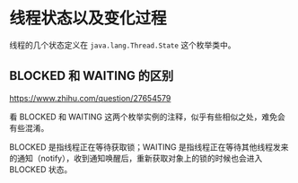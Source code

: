 # 线程状态以及变化过程

线程的几个状态定义在 `java.lang.Thread.State` 这个枚举类中。

## BLOCKED 和 WAITING 的区别

<https://www.zhihu.com/question/27654579>

看 BLOCKED 和 WAITING 这两个枚举实例的注释，似乎有些相似之处，难免会有些混淆。

BLOCKED 是指线程正在等待获取锁；WAITING 是指线程正在等待其他线程发来的通知（notify），收到通知唤醒后，重新获取对象上的锁的时候也会进入 BLOCKED 状态。
